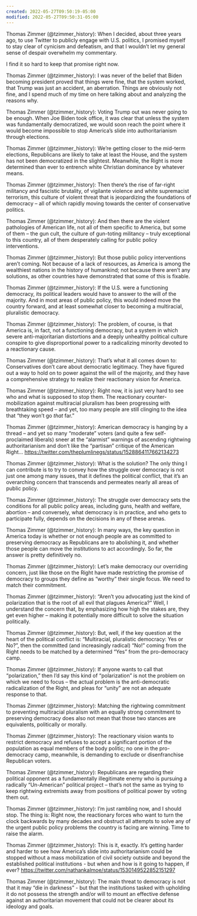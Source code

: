 ```yaml
---
created: 2022-05-27T09:50:19-05:00
modified: 2022-05-27T09:50:31-05:00
---
```


Thomas Zimmer (@tzimmer_history): When I decided, about three years ago, to use Twitter to publicly engage with U.S. politics, I promised myself to stay clear of cynicism and defeatism, and that I wouldn’t let my general sense of despair overwhelm my commentary. 

I find it so hard to keep that promise right now.

Thomas Zimmer (@tzimmer_history): I was never of the belief that Biden becoming president proved that things were fine, that the system worked, that Trump was just an accident, an aberration. Things are obviously not fine, and I spend much of my time on here talking about and analyzing the reasons why.

Thomas Zimmer (@tzimmer_history): Voting Trump out was never going to be enough. When Joe Biden took office, it was clear that unless the system was fundamentally democratized, we would soon reach the point where it would become impossible to stop America’s slide into authoritarianism through elections.

Thomas Zimmer (@tzimmer_history): We’re getting closer to the mid-term elections, Republicans are likely to take at least the House, and the system has not been democratized in the slightest. Meanwhile, the Right is more determined than ever to entrench white Christian dominance by whatever means.

Thomas Zimmer (@tzimmer_history): Then there’s the rise of far-right militancy and fascistic brutality, of vigilante violence and white supremacist terrorism, this culture of violent threat that is jeopardizing the foundations of democracy – all of which rapidly moving towards the center of conservative politics.

Thomas Zimmer (@tzimmer_history): And then there are the violent pathologies of American life, not all of them specific to America, but some of them – the gun cult, the culture of gun-toting militancy – truly exceptional to this country, all of them desperately calling for public policy interventions.

Thomas Zimmer (@tzimmer_history): But those public policy interventions aren’t coming. Not because of a lack of resources, as America is among the wealthiest nations in the history of humankind; not because there aren’t any solutions, as other countries have demonstrated that some of this is fixable.

Thomas Zimmer (@tzimmer_history): If the U.S. were a functioning democracy, its political leaders would have to answer to the will of the majority. And in most areas of public policy, this would indeed move the country forward, and at least somewhat closer to becoming a multiracial, pluralistic democracy.

Thomas Zimmer (@tzimmer_history): The problem, of course, is that America is, in fact, not a functioning democracy, but a system in which severe anti-majoritarian distortions and a deeply unhealthy political culture conspire to give disproportional power to a radicalizing minority devoted to a reactionary cause.

Thomas Zimmer (@tzimmer_history): That’s what it all comes down to: Conservatives don’t care about democratic legitimacy. They have figured out a way to hold on to power against the will of the majority, and they have a comprehensive strategy to realize their reactionary vision for America.

Thomas Zimmer (@tzimmer_history): Right now, it is just very hard to see who and what is supposed to stop them. The reactionary counter-mobilization against multiracial pluralism has been progressing with breathtaking speed – and yet, too many people are still clinging to the idea that “they won’t go *that* far.”

Thomas Zimmer (@tzimmer_history): American democracy is hanging by a thread – and yet so many “moderate” voters (and quite a few self-proclaimed liberals) sneer at the “alarmist” warnings of ascending rightwing authoritarianism and don’t like the “partisan” critique of the American Right… https://twitter.com/theplumlinegs/status/1528864117662134273

Thomas Zimmer (@tzimmer_history): What is the solution? The only thing I can contribute is to try to convey how the struggle over democracy is not just one among many issues, that it defines the political conflict, that it’s an overarching concern that transcends and permeates nearly all areas of public policy.

Thomas Zimmer (@tzimmer_history): The struggle over democracy sets the conditions for all public policy areas, including guns, health and welfare, abortion – and conversely, what democracy is in practice, and who gets to participate fully, depends on the decisions in any of these arenas.

Thomas Zimmer (@tzimmer_history): In many ways, the key question in America today is whether or not enough people are as committed to preserving democracy as Republicans are to abolishing it, and whether those people can move the institutions to act accordingly. So far, the answer is pretty definitively no.

Thomas Zimmer (@tzimmer_history): Let’s make democracy our overriding concern, just like those on the Right have made restricting the promise of democracy to groups they define as “worthy” their single focus. We need to match their commitment.

Thomas Zimmer (@tzimmer_history): “Aren’t you advocating just the kind of polarization that is the root of all evil that plagues America?” Well, I understand the concern that, by emphasizing how high the stakes are, they get even higher – making it potentially more difficult to solve the situation politically.

Thomas Zimmer (@tzimmer_history): But, well, if the key question at the heart of the political conflict is: “Multiracial, pluralistic democracy: Yes or No?”, then the committed (and increasingly radical) “No!” coming from the Right needs to be matched by a determined “Yes” from the pro-democracy camp.

Thomas Zimmer (@tzimmer_history): If anyone wants to call that “polarization,” then I’d say this kind of “polarization” is not the problem on which we need to focus – the actual problem is the anti-democratic radicalization of the Right, and pleas for “unity” are not an adequate response to that.

Thomas Zimmer (@tzimmer_history): Matching the rightwing commitment to preventing multiracial pluralism with an equally strong commitment to preserving democracy does also not mean that those two stances are equivalents, politically or morally.

Thomas Zimmer (@tzimmer_history): The reactionary vision wants to restrict democracy and refuses to accept a significant portion of the population as equal members of the body politic; no one in the pro-democracy camp, meanwhile, is demanding to exclude or disenfranchise Republican voters.

Thomas Zimmer (@tzimmer_history): Republicans are regarding their political opponent as a fundamentally illegitimate enemy who is pursuing a radically “Un-American” political project – that’s not the same as trying to keep rightwing extremists away from positions of political power by voting them out.

Thomas Zimmer (@tzimmer_history): I’m just rambling now, and I should stop. The thing is: Right now, the reactionary forces who want to turn the clock backwards by many decades and obstruct all attempts to solve any of the urgent public policy problems the country is facing are winning. Time to raise the alarm.

Thomas Zimmer (@tzimmer_history): This is it, exactly. It’s getting harder and harder to see how America’s slide into authoritarianism could be stopped without a mass mobilization of civil society outside and beyond the established political institutions - but when and how is it going to happen, if ever? https://twitter.com/nathankalmoe/status/1530149522852151297

Thomas Zimmer (@tzimmer_history): The main threat to democracy is not that it may “die in darkness” - but that the institutions tasked with upholding it do not possess the strength and/or will to mount an effective defense against an authoritarian movement that could not be clearer about its ideology and goals.
